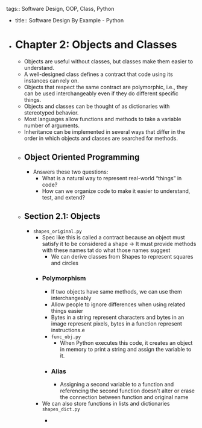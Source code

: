 tags:: Software Design, OOP, Class, Python

- title:: Software Design By Example - Python
- # Chapter 2: Objects and Classes
	- Objects are useful without classes, but classes make them easier to understand.
	- A well-designed class defines a contract that code using its instances can rely on.
	- Objects that respect the same contract are 
	  polymorphic, i.e., they can be used interchangeably even if they do 
	  different specific things.
	- Objects and classes can be thought of as dictionaries with stereotyped behavior.
	- Most languages allow functions and methods to take a variable number of arguments.
	- Inheritance can be implemented in several ways that differ in the order in which objects and classes are searched for methods.
	- ## Object Oriented Programming
		- Answers these two questions:
			- What is a natural way to represent real-world “things” in code?
			- How can we organize code to make it easier to understand, test, and extend?
	- ## Section 2.1: Objects
		- `shapes_original.py`
			- Spec like this is called a contract because an object must satisfy it to be considered a shape -> It must provide methods with these names tat do what those names suggest
				- We can derive classes from Shapes to represent squares and circles
			- ### Polymorphism
				- If two objects have same methods, we can use them interchangeably
				- Allow people to ignore differences when using related things easier
				- Bytes in a string represent characters and bytes in an image represent pixels, bytes in a function represent instructions.e
				- `func_obj.py`
					- When Python executes this code, it creates an object in memory to print a string and assign the variable to it.
				- ### Alias
					- Assigning a second variable to a function and referencing the second function doesn't alter or erase the connection between function and original name
			- We can also store functions in lists and dictionaries `shapes_dict.py`
				- ```
				  ```